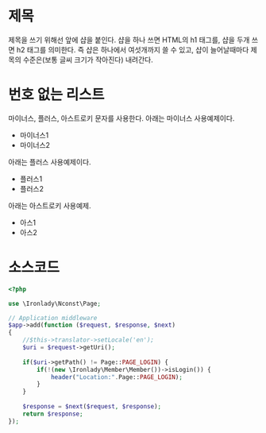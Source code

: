 # 제목

제목을 쓰기 위해선 앞에 샵을 붙인다.
샵을 하나 쓰면 HTML의 h1 태그를, 샵을 두개 쓰면 h2 태그를 의미한다. 
즉 샵은 하나에서 여섯개까지 쓸 수 있고, 샵이 늘어날때마다 제목의 수준은(보통 글씨 크기가 작아진다) 내려간다. 

# 번호 없는 리스트

마이너스, 플러스, 아스트로키 문자를 사용한다.
아래는 마이너스 사용예제이다.

- 마이너스1
- 마이너스2

아래는 플러스 사용예제이다.

+ 플러스1
+ 플러스2

아래는 아스트로키 사용예제.

* 아스1
* 아스2

# 소스코드 

```php
<?php

use \Ironlady\Nconst\Page;

// Application middleware
$app->add(function ($request, $response, $next) 
{
	//$this->translator->setLocale('en');
	$uri = $request->getUri();
	
	if($uri->getPath() != Page::PAGE_LOGIN) {		
		if(!(new \Ironlady\Member\Member())->isLogin()) {
			header("Location:".Page::PAGE_LOGIN);
		}	
	}
	
	$response = $next($request, $response);
    return $response;
});
```
